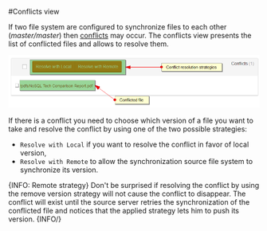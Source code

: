 ﻿#Conflicts view

If two file system are configured to synchronize files to each other (*master/master*) then [conflicts](../../synchronization/conflicts) may occur.
The conflicts view presents the list of conflicted files and allows to resolve them.

![Figure 1. Studio. Conflicts view](images/conflicts-view.png)  

If there is a conflict you need to choose which version of a file you want to take and resolve the conflict by using one of the 
two possible strategies:

* `Resolve with Local` if you want to resolve the conflict in favor of local version,
* `Resolve with Remote` to allow the synchronization source file system to synchronize its version.

{INFO: Remote strategy}
Don't be surprised if resolving the conflict by using the remove version strategy will not cause the conflict to disappear. The conflict
will exist until the source server retries the synchronization of the conflicted file and notices that the applied strategy lets him to push its version.
{INFO/}